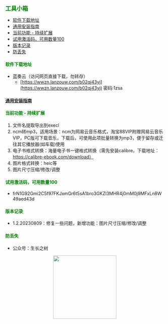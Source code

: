 
<b><font color=green size=4>
工具小箱
</font></b>

- [软件下载地址](#软件下载地址)
- [通用安装指南](#通用安装指南)
- [当前功能 - 持续扩展](#当前功能---持续扩展)
- [试用激活码，可用数量100](#试用激活码可用数量100)
- [版本记录](#版本记录)
- [防丢失](#防丢失)



#### <font color=green>软件下载地址</font>
- 蓝奏云（访问网页直接下载，勿转存）
  - [https://wwzn.lanzouw.com/b02qj43yj](https://wwzn.lanzouw.com/b02qj43yj) 密码:1zsa

#### [通用安装指南](../../univer/install.md)

#### <font color=green>当前功能 - 持续扩展</font>
1. 文件名提取导出到execl
2. ncm转mp3，适用场景：ncm为网易云音乐格式，淘宝88VIP附赠网易云音乐VIP，PC版可下载音乐，下载后，可使用此项批量转换为mp3，便于留存或迁往其它播放器(如车载)使用
3. 电子书格式转换：海量电子书一键格式转换（需先安装calibre，下载地址：https://calibre-ebook.com/download）
4. 图片格式转换：heic等
5. 图片尺寸压缩/修改/调整


#### <font color=green>试用激活码，可用数量100</font>
- frN1G92Gmi2C5f97FKJxmGr6t5sA1bro3GKZl3MHR4j0mM0j9MFxLn8W49aed43d

#### <font color=green>版本记录</font>
- 1.2.20230809：修复一些问题，新增功能：图片尺寸压缩/修改/调整

#### <font color=green>防丢失</font>
<!-- - 微信号：mtreeah (建议添加，可提供售后及咨询服务) -->
- 公众号：生长之树
<center><img src="../../../assets/qrcode_for.jpg" width="200px"></center>
